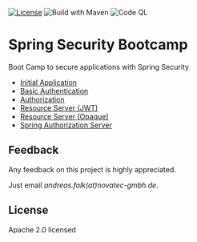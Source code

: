 [![License](https://img.shields.io/badge/License-Apache%20License%202.0-brightgreen.svg)][1]
![Build with Maven](https://github.com/andifalk/spring-security-bootcamp/actions/workflows/build.yml/badge.svg)
![Code QL](https://github.com/andifalk/spring-security-bootcamp/actions/workflows/codeql.yml/badge.svg)

# Spring Security Bootcamp

Boot Camp to secure applications with Spring Security

* [Initial Application](0-initial-app/README.md)
* [Basic Authentication](1-basic-authentication/README.md)
* [Authorization](2-authorization/README.md)
* [Resource Server (JWT)](3-resource-server-jwt/README.md)
* [Resource Server (Opaque)](4-resource-server-opaque/README.md)
* [Spring Authorization Server](5-authorization-server/README.md)

## Feedback

Any feedback on this project is highly appreciated.

Just email _andreas.falk(at)novatec-gmbh.de_.

## License

Apache 2.0 licensed

[1]:http://www.apache.org/licenses/LICENSE-2.0.txt